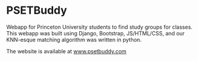 # PSETBuddy
Webapp for Princeton University students to find study groups for classes. This webapp was built using Django, Bootstrap, 
JS/HTML/CSS, and our KNN-esque matching algorithm was written in python.

The website is available at www.psetbuddy.com
